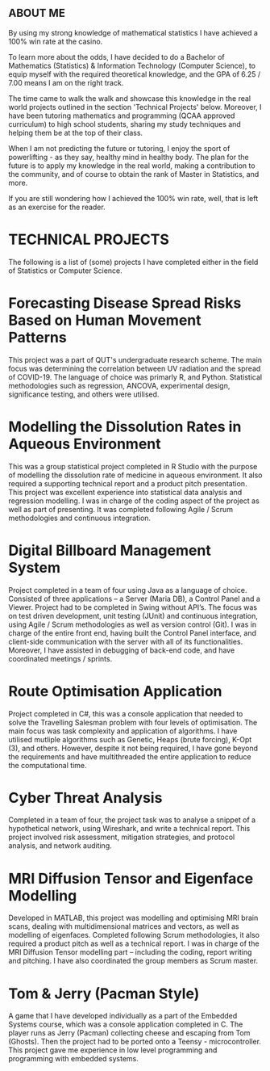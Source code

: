 ## ABOUT ME

By using my strong knowledge of mathematical statistics I have achieved a 100% win rate at the casino.

To learn more about the odds, I have decided to do a Bachelor of Mathematics (Statistics) & Information Technology (Computer Science),
to equip myself with the required theoretical knowledge, and the GPA of 6.25 / 7.00 means I am on the right track.

The time came to walk the walk and showcase this knowledge in the real world projects outlined in the section 'Technical Projects' below.
Moreover, I have been tutoring mathematics and programming (QCAA approved curriculum) to high school students,
sharing my study techniques and helping them be at the top of their class. 

When I am not predicting the future or tutoring, I enjoy the sport of powerlifting - as they say, healthy mind in healthy body.
The plan for the future is to apply my knowledge in the real world, making a contribution to the community,
and of course to obtain the rank of Master in Statistics, and more.

If you are still wondering how I achieved the 100% win rate, well, that is left as an exercise for the reader.


# TECHNICAL PROJECTS

The following is a list of (some) projects I have completed either in the field of Statistics or Computer Science.

# Forecasting Disease Spread Risks Based on Human Movement Patterns

This project was a part of QUT's undergraduate research scheme. The main focus was determining
the correlation between UV radiation and the spread of COVID-19. The language of choice was primarly R,
and Python. Statistical methodologies such as regression, ANCOVA, experimental design, significance testing,
and others were utilised.

# Modelling the Dissolution Rates in Aqueous Environment

 This was a group statistical project completed in R Studio with the purpose of modelling the dissolution rate of medicine in aqueous environment. It also required a supporting technical report and a product pitch presentation. This project was excellent experience into statistical data analysis and regression modelling. I was in charge of the coding aspect of the project as well as part of presenting. It was completed following Agile / Scrum methodologies and continuous integration. 
 
# Digital Billboard Management System 

Project completed in a team of four using Java as a language of choice. Consisted of three applications – a Server (Maria DB), a Control Panel and a Viewer. Project had to be completed in Swing without API’s. The focus was on test driven development, unit testing (JUnit) and continuous integration, using Agile / Scrum methodologies as well as version control (Git). I was in charge of the entire front end, having built the Control Panel interface, and client-side communication with the server with all of its functionalities. Moreover, I have assisted in debugging of back-end code, and have coordinated meetings / sprints. 

# Route Optimisation Application 

 Project completed in C#, this was a console application that needed to solve the Travelling Salesman problem with four levels of optimisation. The main focus was task complexity and application of algorithms. I have utilised mutliple algorithms such as Genetic, Heaps (brute forcing), K-Opt (3), and others. However, despite it not being required, I have gone beyond the requirements and have multithreaded the entire application to reduce the computational time. 
 
# Cyber Threat Analysis

Completed in a team of four, the project task was to analyse a snippet of a hypothetical network, using
Wireshark, and write a technical report. This project involved risk assessment, mitigation strategies,
and protocol analysis, and network auditing.
 
# MRI Diffusion Tensor and Eigenface Modelling 

 Developed in MATLAB, this project was modelling and optimising MRI brain scans, dealing with multidimensional matrices and vectors, as well as modelling of eigenfaces. Completed following Scrum methodologies, it also required a product pitch as well as a technical report. I was in charge of the MRI Diffusion Tensor modelling part – including the coding, report writing and pitching. I have also coordinated the group members as Scrum master.
 
# Tom & Jerry (Pacman Style) 

A game that I have developed individually as a part of the Embedded Systems course, which was a console application completed in C. The player runs as Jerry (Pacman) collecting cheese and escaping from Tom (Ghosts). Then the project had to be ported onto a Teensy  - microcontroller. This project gave me experience in low level programming and programming with embedded systems. 
  
